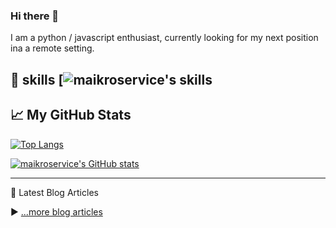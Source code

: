 ### Hi there 👋


I am a python / javascript enthusiast, currently looking for my next position ina a remote setting. 

🧠 skills 
[![maikroservice's skills](https://www.github.com/maikroservice/maikroservice/pluralsight_skills.png)
---

## &#x1f4c8; My GitHub Stats

[![Top Langs](https://github-readme-stats.vercel.app/api/top-langs/?username=maikroservice&hide=java,html,css&theme=radical)](https://github.com/anuraghazra/github-readme-stats)

[![maikroservice's GitHub stats](https://github-readme-stats.vercel.app/api?username=maikroservice&theme=radical)](https://github.com/anuraghazra/github-readme-stats)


---
📘 Latest Blog Articles

<!-- BLOG-POST-LIST:START -->
<!-- BLOG-POST-LIST:END -->

▶ [...more blog articles](https://maikroservice.com)

<!--
**maikroservice/maikroservice** is a ✨ _special_ ✨ repository because its `README.md` (this file) appears on your GitHub profile.

Here are some ideas to get you started:

- 🔭 I’m currently working on portfolio projects to 
- 🌱 I’m currently learning ...
- 👯 I’m looking to collaborate on ...
- 🤔 I’m looking for help with ...
- 💬 Ask me about ...
- 📫 How to reach me: ...
- 😄 Pronouns: ...
- ⚡ Fun fact: ...
-->
